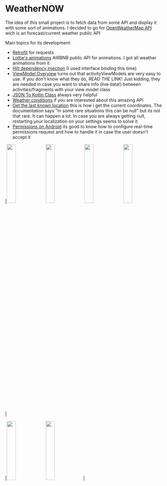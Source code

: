 # WeatherNOW

The idea of this small project is to fetch data from some API and display it with some sort of animations. I decided to go for [OpenWeatherMap API](https://openweathermap.org/)
wich is an forecast/current weather public API

Main topics for its development:
* [Retrofit](https://square.github.io/retrofit/) for requests
* [Lottie's animations](https://lottiefiles.com/) AIRBNB public API for animations. I got all weather animations from it
* [Hilt dependency injection](https://developer.android.com/training/dependency-injection/hilt-android?hl=en-us) (I used interface binding this time)
* [ViewModel Overview](https://developer.android.com/topic/libraries/architecture/viewmodel) turns out that activityViewModels are very easy to use. If you don't know what they do, READ THE LINK! Just kidding, they are needed in case you want to share info (live data!) between activities/fragments with your view model class
* [JSON To Kotlin Class](https://plugins.jetbrains.com/plugin/9960-json-to-kotlin-class-jsontokotlinclass-) always very helpful
* [Weather conditions](https://openweathermap.org/weather-conditions) if you are interested about this amazing API
* [Get the last known location](https://developer.android.com/training/location/retrieve-current) this is how I get the current coordinates. The documentation says "In some rare situations this can be null" but its not that rare. It can happen a lot. In case you are always getting null, restarting your localization on your settings seems to solve it
* [Permissions on Android](https://developer.android.com/guide/topics/permissions/overview) its good to know how to configure real-time permissions request and how to handle it in case the user doesn't accept it

|<img src="https://user-images.githubusercontent.com/66192808/125645531-68138639-3745-462d-939d-b0430a1f7906.gif" width="24%" height="22%"/>
<img src="https://user-images.githubusercontent.com/66192808/125645523-25ad709f-e1b7-4203-8bfe-5df082ec80a0.gif" width="24%" height="22%"/>
<img src="https://user-images.githubusercontent.com/66192808/125646716-14a48e3f-7eb3-44c8-be2e-9f70d6194683.gif" width="24%" height="22%"/>
<img src="https://user-images.githubusercontent.com/66192808/125642707-cf4a48d6-f1db-4466-91d1-95c9a56d0058.gif" width="24%" height="22%"/>|

|<img src="https://user-images.githubusercontent.com/66192808/125524848-e9b5ee81-785f-44f7-b5ac-3735551763f9.gif" width="24%" height="22%"/>
<img src="https://user-images.githubusercontent.com/66192808/125645526-b2be62a5-909c-45dd-a414-018c4f55ea49.gif" width="24%" height="22%"/>|

